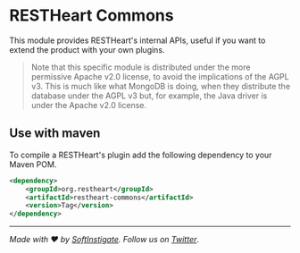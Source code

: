 
# RESTHeart Commons

This module provides RESTHeart's internal APIs, useful if you want to extend the product with your own plugins. 

> Note that this specific module is distributed under the more permissive Apache v2.0 license, to avoid the implications of the AGPL v3. This is much like what MongoDB is doing, when they distribute the database under the AGPL v3 but, for example, the Java driver is under the Apache v2.0 license.

## Use with maven

To compile a RESTHeart's plugin add the following dependency to your Maven POM.

```xml
<dependency>
    <groupId>org.restheart</groupId>
    <artifactId>restheart-commons</artifactId>
    <version>Tag</version>
</dependency>
```

<hr />

_Made with :heart: by [SoftInstigate](http://www.softinstigate.com/). Follow us on [Twitter](https://twitter.com/softinstigate)_.


